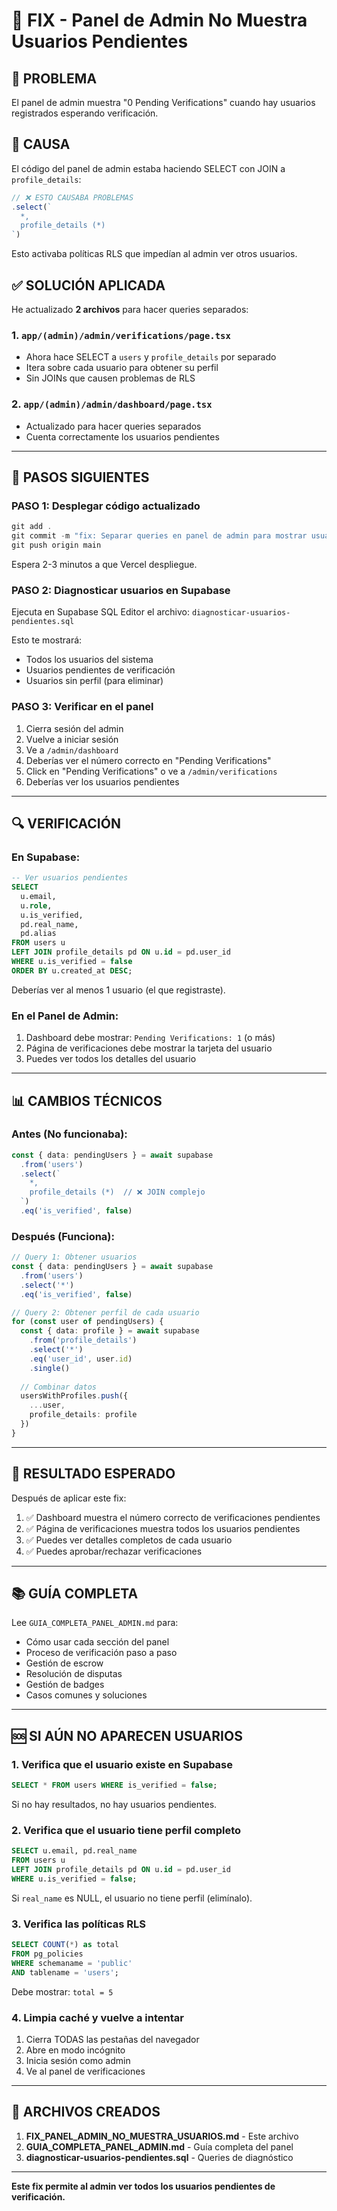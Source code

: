 # 🔧 FIX - Panel de Admin No Muestra Usuarios Pendientes

## 🔴 PROBLEMA

El panel de admin muestra "0 Pending Verifications" cuando hay usuarios registrados esperando verificación.

## 🎯 CAUSA

El código del panel de admin estaba haciendo SELECT con JOIN a `profile_details`:

```typescript
// ❌ ESTO CAUSABA PROBLEMAS
.select(`
  *,
  profile_details (*)
`)
```

Esto activaba políticas RLS que impedían al admin ver otros usuarios.

## ✅ SOLUCIÓN APLICADA

He actualizado **2 archivos** para hacer queries separados:

### 1. `app/(admin)/admin/verifications/page.tsx`
- Ahora hace SELECT a `users` y `profile_details` por separado
- Itera sobre cada usuario para obtener su perfil
- Sin JOINs que causen problemas de RLS

### 2. `app/(admin)/admin/dashboard/page.tsx`
- Actualizado para hacer queries separados
- Cuenta correctamente los usuarios pendientes

---

## 🚀 PASOS SIGUIENTES

### PASO 1: Desplegar código actualizado

```powershell
git add .
git commit -m "fix: Separar queries en panel de admin para mostrar usuarios pendientes"
git push origin main
```

Espera 2-3 minutos a que Vercel despliegue.

### PASO 2: Diagnosticar usuarios en Supabase

Ejecuta en Supabase SQL Editor el archivo: `diagnosticar-usuarios-pendientes.sql`

Esto te mostrará:
- Todos los usuarios del sistema
- Usuarios pendientes de verificación
- Usuarios sin perfil (para eliminar)

### PASO 3: Verificar en el panel

1. Cierra sesión del admin
2. Vuelve a iniciar sesión
3. Ve a `/admin/dashboard`
4. Deberías ver el número correcto en "Pending Verifications"
5. Click en "Pending Verifications" o ve a `/admin/verifications`
6. Deberías ver los usuarios pendientes

---

## 🔍 VERIFICACIÓN

### En Supabase:

```sql
-- Ver usuarios pendientes
SELECT 
  u.email,
  u.role,
  u.is_verified,
  pd.real_name,
  pd.alias
FROM users u
LEFT JOIN profile_details pd ON u.id = pd.user_id
WHERE u.is_verified = false
ORDER BY u.created_at DESC;
```

Deberías ver al menos 1 usuario (el que registraste).

### En el Panel de Admin:

1. Dashboard debe mostrar: `Pending Verifications: 1` (o más)
2. Página de verificaciones debe mostrar la tarjeta del usuario
3. Puedes ver todos los detalles del usuario

---

## 📊 CAMBIOS TÉCNICOS

### Antes (No funcionaba):
```typescript
const { data: pendingUsers } = await supabase
  .from('users')
  .select(`
    *,
    profile_details (*)  // ❌ JOIN complejo
  `)
  .eq('is_verified', false)
```

### Después (Funciona):
```typescript
// Query 1: Obtener usuarios
const { data: pendingUsers } = await supabase
  .from('users')
  .select('*')
  .eq('is_verified', false)

// Query 2: Obtener perfil de cada usuario
for (const user of pendingUsers) {
  const { data: profile } = await supabase
    .from('profile_details')
    .select('*')
    .eq('user_id', user.id)
    .single()
  
  // Combinar datos
  usersWithProfiles.push({
    ...user,
    profile_details: profile
  })
}
```

---

## 🎯 RESULTADO ESPERADO

Después de aplicar este fix:

1. ✅ Dashboard muestra el número correcto de verificaciones pendientes
2. ✅ Página de verificaciones muestra todos los usuarios pendientes
3. ✅ Puedes ver detalles completos de cada usuario
4. ✅ Puedes aprobar/rechazar verificaciones

---

## 📚 GUÍA COMPLETA

Lee `GUIA_COMPLETA_PANEL_ADMIN.md` para:
- Cómo usar cada sección del panel
- Proceso de verificación paso a paso
- Gestión de escrow
- Resolución de disputas
- Gestión de badges
- Casos comunes y soluciones

---

## 🆘 SI AÚN NO APARECEN USUARIOS

### 1. Verifica que el usuario existe en Supabase

```sql
SELECT * FROM users WHERE is_verified = false;
```

Si no hay resultados, no hay usuarios pendientes.

### 2. Verifica que el usuario tiene perfil completo

```sql
SELECT u.email, pd.real_name
FROM users u
LEFT JOIN profile_details pd ON u.id = pd.user_id
WHERE u.is_verified = false;
```

Si `real_name` es NULL, el usuario no tiene perfil (elimínalo).

### 3. Verifica las políticas RLS

```sql
SELECT COUNT(*) as total
FROM pg_policies
WHERE schemaname = 'public'
AND tablename = 'users';
```

Debe mostrar: `total = 5`

### 4. Limpia caché y vuelve a intentar

1. Cierra TODAS las pestañas del navegador
2. Abre en modo incógnito
3. Inicia sesión como admin
4. Ve al panel de verificaciones

---

## 📁 ARCHIVOS CREADOS

1. **FIX_PANEL_ADMIN_NO_MUESTRA_USUARIOS.md** - Este archivo
2. **GUIA_COMPLETA_PANEL_ADMIN.md** - Guía completa del panel
3. **diagnosticar-usuarios-pendientes.sql** - Queries de diagnóstico

---

**Este fix permite al admin ver todos los usuarios pendientes de verificación.**
